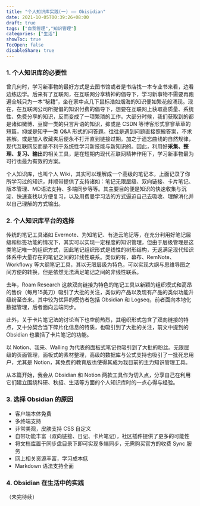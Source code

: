 ```yaml
---
title: "个人知识库实践(一) —— Obisidian"
date: 2021-10-05T00:39:26+08:00
draft: true
tags: ["自我管理","知识管理"]
categories: ["生活"]
showToc: true
TocOpen: false
disableShare: true
---
```


### 1. 个人知识库的必要性
曾几何时，学习新事物的最好方式是去图书馆或者是书店找一本专业书来看，边看边练边学。后来有了互联网，在互联网分享精神的倡导下，学习新事物不需要再跑遍全城只为一本“秘籍”，坐在家中点几下鼠标浩如烟海的知识便如繁花般涌现。现在，在互联网公司所提倡的知识付费的倡导下，想要在互联网上获取高质量、系统性、免费分享的知识，反而变成了一项繁琐的工作。大部分时候，我们获取到的都是诸如微博、豆瓣一类的只言片语的知识，抑或是 CSDN 等博客形式寥寥草草的短篇，抑或是知乎一类 Q&A 形式的问答题。往往是遇到问题直接照搬答案，不求甚解。或是加入收藏夹后便永不打开直到链接过期。加之于遗忘曲线的自然规律，现代互联网反而是不利于系统性学习新技能与新知识的。因此，利用好**采集、整理、复习、输出**的相关工具，是在短期内现代互联网精神作用下，学习新事物最为可行也最为有效的方案。

个人知识库，也叫个人 Wiki，其实可以理解成一个高级的笔记本，上面记录了你所学习过的知识，并顺带提供了支持诸如：笔记无限层级、双向链接、卡片笔记、版本管理、MD语法支持、多端同步等等。其主要目的便是知识的快速收集与沉淀、快速查找以方便复习，以及用费曼学习法的方式逼迫自己去吸收、理解消化并以自己理解的方式输出。

### 2. 个人知识库平台的选择
传统的笔记工具诸如 Evernote、为知笔记、有道云笔记等，在充分利用好笔记层级和标签功能的情况下，其实可以实现一定程度的知识管理，但由于层级管理是这类笔记唯一的组织方式，因此笔记组织形式是线性的树形结构，无返满足现代知识体系中大量存在的笔记之间的非线性联系。类似的有，幕布、RemNote、Workflowy 等大纲笔记工具，其以无限层级为特色，可以实现大纲与思维导图之间方便的转换，但是依然无法满足笔记之间的非线性联系。

去年，Roam Research 这款双向链接为特色的笔记工具以新颖的组织模式和高昂的售价（每月15美刀）吸引了大批的关注，类似的产品以及现有产品的类似功能升级纷至沓来。其中较为优异的模仿者包括 Obsidian 和 Logseq，前者面向本地化数据管理，后者面向云端同步。

此外，关于卡片笔记法的讨论当下也空前热烈，其组织形式包含了双向链接的特点，又十分契合当下碎片化信息的特质，也吸引到了大批的关注，前文中提到的 Obsidian 也囊括了卡片笔记的功能。

以 Notion、我来、Walling 为代表的面板式笔记也吸引到了大批的粉丝。无限层级的页面管理，面板式的素材整理，高级的数据库与公式支持也吸引了一批死忠用户，尤其是 Notion，其免费的教育版也使得其成为我目前的主力知识管理工具。

从本篇开始，我会从 Obsidian 和 Notion 两款工具作为切入点，分享自己在利用它们建立围绕科研、秋招、生活等方面的个人知识库时的一点心得与经验。

### 3. 选择 Obsidian 的原因
* 客户端本体免费
* 多终端支持
* 非常美观，皮肤支持 CSS 自定义
* 自带功能丰富（双向链接、日记、卡片笔记），社区插件提供了更多的可能性
* 将文档库置于同步盘目录下即可实现多端同步，无需购买官方的收费 Sync 服务
* 网上相关资源丰富，学习成本低
* Markdown 语法支持全面

### 4. Obsidian 在生活中的实践
（未完待续）